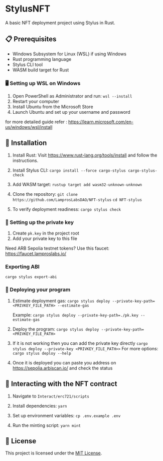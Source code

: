 # StylusNFT

A basic NFT deployment project using Stylus in Rust.

## 📋 Prerequisites

- Windows Subsystem for Linux (WSL) if using Windows
- Rust programming language
- Stylus CLI tool
- WASM build target for Rust

### 🖥️ Setting up WSL on Windows

1. Open PowerShell as Administrator and run:
   `wsl --install`
2. Restart your computer
3. Install Ubuntu from the Microsoft Store
4. Launch Ubuntu and set up your username and password

for more detailed guide refer : https://learn.microsoft.com/en-us/windows/wsl/install

## 🚀 Installation

1. Install Rust:
   Visit https://www.rust-lang.org/tools/install and follow the instructions.

2. Install Stylus CLI:
   `cargo install --force cargo-stylus cargo-stylus-check`

3. Add WASM target:
   `rustup target add wasm32-unknown-unknown`

4. Clone the repository:
   `git clone https://github.com/LamprosLabsDAO/NFT-stylus`
   `cd NFT-stylus`

5. To verify deployment readiness:
   `cargo stylus check`

### 🔑 Setting up the private key

1. Create `pk.key` in the project root
2. Add your private key to this file

Need ARB Sepolia testnet tokens? Use this faucet: https://faucet.lamproslabs.io/

### Exporting ABI

`cargo stylus export-abi`

### 🚀 Deploying your program

1. Estimate deployment gas:
   `cargo stylus deploy --private-key-path=<PRIVKEY_FILE_PATH> --estimate-gas`

   Example:
   `cargo stylus deploy --private-key-path=./pk.key --estimate-gas`

2. Deploy the program:
   `cargo stylus deploy --private-key-path=<PRIVKEY_FILE_PATH>`

3. If it is not working then you can add the private key directly
   `cargo stylus deploy --private-key <PRIVKEY_FILE_PATH>>`
   For more options:
   `cargo stylus deploy --help`

4. Once it is deployed you can paste you address on https://sepolia.arbiscan.io/ and check the status

## 🎨 Interacting with the NFT contract

1. Navigate to `Interact/erc721/scripts`

2. Install dependencies:
   `yarn`

3. Set up environment variables:
   `cp .env.example .env`

4. Run the minting script:
   `yarn mint`

## 📄 License

This project is licensed under the [MIT License](LICENSE).
